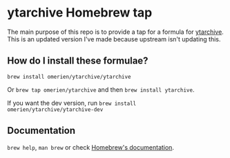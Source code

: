 # ytarchive Homebrew tap

The main purpose of this repo is to provide a tap for a formula for [ytarchive](https://github.com/Kethsar/ytarchive). This is an updated version I've made because upstream isn't updating this.

## How do I install these formulae?

`brew install omerien/ytarchive/ytarchive`

Or `brew tap omerien/ytarchive` and then `brew install ytarchive`.

If you want the dev version, run `brew install omerien/ytarchive/ytarchive-dev`

## Documentation

`brew help`, `man brew` or check [Homebrew's documentation](https://docs.brew.sh).
